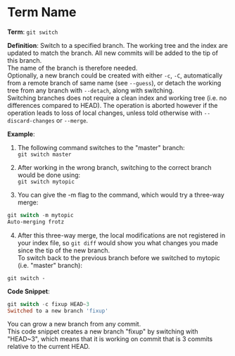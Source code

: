 # Term Name

**Term**: `git switch`  

**Definition**: Switch to a specified branch. The working tree and the index are updated to match the branch. All new commits will be added to the tip of this branch.  
The name of the branch is therefore needed.  
Optionally, a new branch could be created with either `-c`, `-C`, automatically from a remote branch of same name (see `--guess`), or detach the working tree from any branch with `--detach`, along with switching.  
Switching branches does not require a clean index and working tree (i.e. no differences compared to HEAD). The operation is aborted however if the operation leads to loss of local changes, unless told otherwise with `--discard-changes` or `--merge`.  

**Example**:

1. The following command switches to the "master" branch:  
`git switch master`  

2. After working in the wrong branch, switching to the correct branch would be done using:  
`git switch mytopic`  

3. You can give the -m flag to the command, which would try a three-way merge:  
```powershell
git switch -m mytopic
Auto-merging frotz
```

4. After this three-way merge, the local modifications are not registered in your index file, so `git diff` would show you what changes you made since the tip of the new branch.  
To switch back to the previous branch before we switched to mytopic (i.e. "master" branch):

`git switch -`

**Code Snippet**:

```powershell
git switch -c fixup HEAD~3
Switched to a new branch 'fixup'
```

You can grow a new branch from any commit.  
This code snippet creates a new branch "fixup" by switching with "HEAD~3", which means that it is working on commit that is 3 commits relative to the current HEAD.  